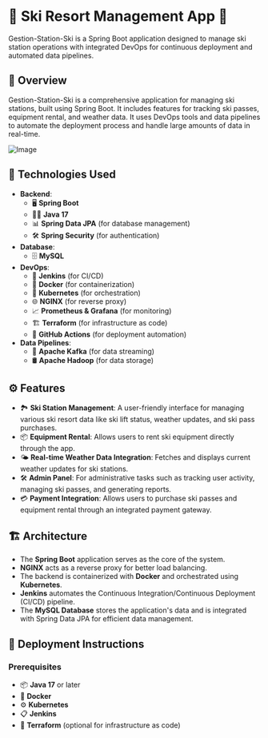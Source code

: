 # 🚠 Ski Resort Management App 🚠

Gestion-Station-Ski is a Spring Boot application designed to manage ski station operations with integrated DevOps for continuous deployment and automated data pipelines.

## 📜 Overview

Gestion-Station-Ski is a comprehensive application for managing ski stations, built using Spring Boot. It includes features for tracking ski passes, equipment rental, and weather data. It uses DevOps tools and data pipelines to automate the deployment process and handle large amounts of data in real-time.

![Image](https://github.com/user-attachments/assets/8f98656f-2133-44c9-b240-a27d09481ae5)

## 🔧 Technologies Used

- **Backend**: 
  - 🖥️ **Spring Boot**
  - 🐱‍🏍 **Java 17**
  - 📊 **Spring Data JPA** (for database management)
  - 🛠️ **Spring Security** (for authentication)
- **Database**:
  - 🗄️ **MySQL**
- **DevOps**:
  - 🚀 **Jenkins** (for CI/CD)
  - 🎯 **Docker** (for containerization)
  - 🐋 **Kubernetes** (for orchestration)
  - 🌐 **NGINX** (for reverse proxy)
  - 📈 **Prometheus & Grafana** (for monitoring)
  - 🏗️ **Terraform** (for infrastructure as code)
  - 🔄 **GitHub Actions** (for deployment automation)
- **Data Pipelines**:
  - 🔄 **Apache Kafka** (for data streaming)
  - 🛢️ **Apache Hadoop** (for data storage)

## ⚙️ Features

- 🏞️ **Ski Station Management**: A user-friendly interface for managing various ski resort data like ski lift status, weather updates, and ski pass purchases.
- 📦 **Equipment Rental**: Allows users to rent ski equipment directly through the app.
- 🌤️ **Real-time Weather Data Integration**: Fetches and displays current weather updates for ski stations.
- 🛠️ **Admin Panel**: For administrative tasks such as tracking user activity, managing ski passes, and generating reports.
- 💳 **Payment Integration**: Allows users to purchase ski passes and equipment rental through an integrated payment gateway.

## 🏗️ Architecture

- The **Spring Boot** application serves as the core of the system.
- **NGINX** acts as a reverse proxy for better load balancing.
- The backend is containerized with **Docker** and orchestrated using **Kubernetes**.
- **Jenkins** automates the Continuous Integration/Continuous Deployment (CI/CD) pipeline.
- The **MySQL Database** stores the application's data and is integrated with Spring Data JPA for efficient data management.

## 🚀 Deployment Instructions

### Prerequisites

- 📦 **Java 17** or later
- 🐳 **Docker**
- ⚙️ **Kubernetes**
- 📋 **Jenkins**
- 🔧 **Terraform** (optional for infrastructure as code)
